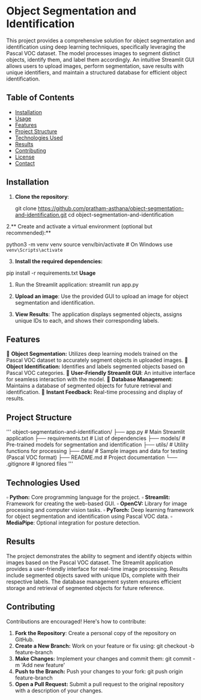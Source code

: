 #  Object Segmentation and Identification

This project provides a comprehensive solution for object segmentation and identification using deep learning techniques, specifically leveraging the Pascal VOC dataset. The model processes images to segment distinct objects, identify them, and label them accordingly. An intuitive Streamlit GUI allows users to upload images, perform segmentation, save results with unique identifiers, and maintain a structured database for efficient object identification.

## **Table of Contents**
- [Installation](#installation)
- [Usage](#usage)
- [Features](#features)
- [Project Structure](#project-structure)
- [Technologies Used](#technologies-used)
- [Results](#results)
- [Contributing](#contributing)
- [License](#license)
- [Contact](#contact)

## Installation
1. **Clone the repository**:

   git clone https://github.com/pratham-asthana/object-segmentation-and-identification.git
   cd object-segmentation-and-identification
   
2.** Create and activate a virtual environment (optional but recommended):**

python3 -m venv venv
source venv/bin/activate  # On Windows use `venv\Scripts\activate`

3. **Install the required dependencies:**

pip install -r requirements.txt
**Usage**
1. Run the Streamlit application:
streamlit run app.py

2. **Upload an image**: Use the provided GUI to upload an image for object segmentation and identification.

3. **View Results**: The application displays segmented objects, assigns unique IDs to each, and shows their corresponding labels.

## **Features**
📍 **Object Segmentation:** Utilizes deep learning models trained on the Pascal VOC dataset to accurately segment objects in uploaded images.
📍 **Object Identification:** Identifies and labels segmented objects based on Pascal VOC categories.
📍 **User-Friendly Streamlit GUI**: An intuitive interface for seamless interaction with the model.
📍 **Database Management:** Maintains a database of segmented objects for future retrieval and identification.
📍 **Instant Feedback:** Real-time processing and display of results.

## **Project Structure**


''' object-segmentation-and-identification/
├── app.py                 # Main Streamlit application
├── requirements.txt       # List of dependencies
├── models/                # Pre-trained models for segmentation and identification
├── utils/                 # Utility functions for processing
├── data/                  # Sample images and data for testing (Pascal VOC format)
├── README.md              # Project documentation
└── .gitignore             # Ignored files '''

## **Technologies Used**

▫️ **Python:** Core programming language for the project.
▫️ **Streamlit:** Framework for creating the web-based GUI.
▫️ **OpenCV:** Library for image processing and computer vision tasks.
▫️ **PyTorch:** Deep learning framework for object segmentation and identification using Pascal VOC data.
▫️ **MediaPipe**: Optional integration for posture detection.

## **Results**
The project demonstrates the ability to segment and identify objects within images based on the Pascal VOC dataset. The Streamlit application provides a user-friendly interface for real-time image processing. Results include segmented objects saved with unique IDs, complete with their respective labels. The database management system ensures efficient storage and retrieval of segmented objects for future reference.

## **Contributing**

Contributions are encouraged! Here's how to contribute:
1. **Fork the Repository**: Create a personal copy of the repository on GitHub.
2. **Create a New Branch:** Work on your feature or fix using: git checkout -b feature-branch
3. **Make Changes:** Implement your changes and commit them: git commit -m 'Add new feature'
4. **Push to the Branch:** Push your changes to your fork: git push origin feature-branch
5. **Open a Pull Request:** Submit a pull request to the original repository with a description of your changes.
